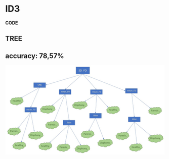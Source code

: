 # ID3

**[CODE](main.py)**

## TREE
## accuracy: 78,57%
![](https://github.com/gabrpavel/ID3/blob/main/Tree.jpg)
